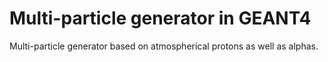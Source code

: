 # Multi-particle generator in GEANT4
Multi-particle generator based on atmospherical protons as well as alphas.
